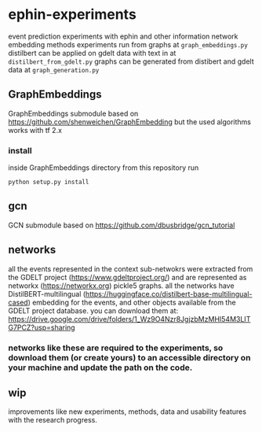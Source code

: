 # ephin-experiments
event prediction experiments with ephin and other information network embedding methods
experiments run from graphs at `graph_embeddings.py`
distilbert can be applied on gdelt data with text in at `distilbert_from_gdelt.py`
graphs can be generated from distibert and gdelt data at `graph_generation.py`

## GraphEmbeddings
GraphEmbeddings submodule based on https://github.com/shenweichen/GraphEmbedding but the used algorithms works with tf 2.x
### install
inside GraphEmbeddings directory from this repository run
```
python setup.py install
```

## gcn
GCN submodule based on https://github.com/dbusbridge/gcn_tutorial

## networks
all the events represented in the context sub-netwokrs were extracted from the GDELT project (https://www.gdeltproject.org/) and are represented as networkx (https://networkx.org) pickle5 graphs. all the networks have DistilBERT-multilingual (https://huggingface.co/distilbert-base-multilingual-cased) embedding for the events, and other objects available from the GDELT project database. you can download them at:
https://drive.google.com/drive/folders/1_Wz9O4Nzr8JgjzbMzMHI54M3LITG7PCZ?usp=sharing

### networks like these are required to the experiments, so download them (or create yours) to an accessible directory on your machine and update the path on the code. 

## wip
improvements like new experiments, methods, data and usability features with the research progress.
